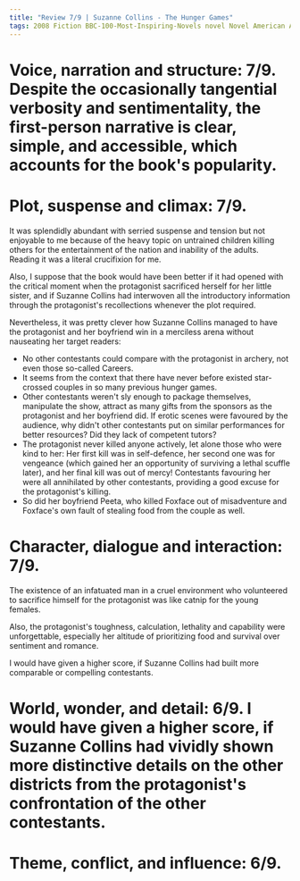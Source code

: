```yaml
---
title: "Review 7/9 | Suzanne Collins - The Hunger Games"
tags: 2008 Fiction BBC-100-Most-Inspiring-Novels novel Novel American Adventure dystopia competition science-fiction
---
```


# Voice, narration and structure: 7/9. Despite the occasionally tangential verbosity and sentimentality, the first-person narrative is clear, simple, and accessible, which accounts for the book's popularity.




# Plot, suspense and climax: 7/9.
It was splendidly abundant with serried suspense and tension but not enjoyable to me because of the heavy topic on untrained children killing others for the entertainment of the nation and inability of the adults. Reading it was a literal crucifixion for me.

Also, I suppose that the book would have been better if it had opened with the critical moment when the protagonist sacrificed herself for her little sister, and if Suzanne Collins had interwoven all the introductory information through the protagonist's recollections whenever the plot required.

Nevertheless, it was pretty clever how Suzanne Collins managed to have the protagonist and her boyfriend win in a merciless arena without nauseating her target readers:
+ No other contestants could compare with the protagonist in archery, not even those so-called Careers.
+ It seems from the context that there have never before existed star-crossed couples in so many previous hunger games.
+ Other contestants weren't sly enough to package themselves, manipulate the show, attract as many gifts from the sponsors as the protagonist and her boyfriend did. If erotic scenes were favoured by the audience, why didn't other contestants put on similar performances for better resources? Did they lack of competent tutors?
+ The protagonist never killed anyone actively, let alone those who were kind to her: Her first kill was in self-defence, her second one was for vengeance (which gained her an opportunity of surviving a lethal scuffle later), and her final kill was out of mercy! Contestants favouring her were all annihilated by other contestants, providing a good excuse for the protagonist's killing.
+ So did her boyfriend Peeta, who killed Foxface out of misadventure and Foxface's own fault of stealing food from the couple as well.


# Character, dialogue and interaction: 7/9. 
The existence of an infatuated man in a cruel environment who volunteered to sacrifice himself for the protagonist was like catnip for the young females.

Also, the protagonist's toughness, calculation, lethality and capability were unforgettable, especially her altitude of prioritizing food and survival over sentiment and romance.


I would have given a higher score, if Suzanne Collins had built more comparable or compelling contestants.



# World, wonder, and detail: 6/9. I would have given a higher score, if Suzanne Collins had vividly shown more distinctive details on the other districts from the protagonist's confrontation of the other contestants.



# Theme, conflict, and influence: 6/9. 



